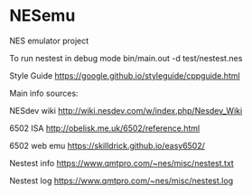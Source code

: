 # NESemu
 NES emulator project

 To run nestest in debug mode bin/main.out -d test/nestest.nes

Style Guide
https://google.github.io/styleguide/cppguide.html

Main info sources:

NESdev wiki
http://wiki.nesdev.com/w/index.php/Nesdev_Wiki 

6502 ISA
http://obelisk.me.uk/6502/reference.html

6502 web emu
https://skilldrick.github.io/easy6502/

Nestest info
https://www.qmtpro.com/~nes/misc/nestest.txt

Nestest log
https://www.qmtpro.com/~nes/misc/nestest.log
